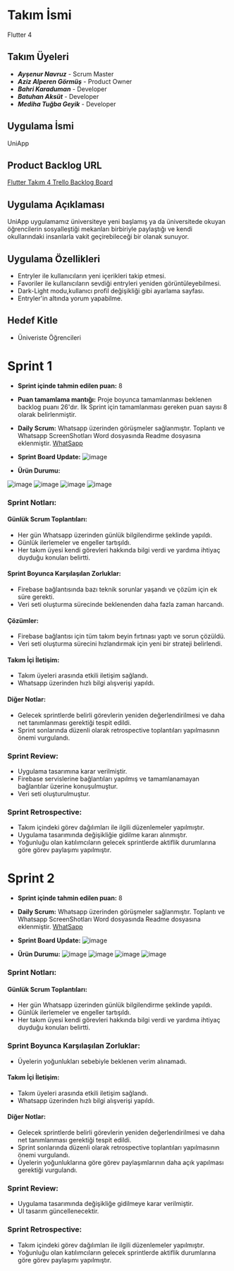 # Takım İsmi
Flutter 4
## Takım Üyeleri
- _**Ayşenur Navruz**_  - Scrum Master
- _**Aziz Alperen Görmüş**_ - Product Owner
- _**Bahri Karaduman**_ - Developer
- _**Batuhan Aksüt**_ - Developer
- _**Mediha Tuğba Geyik**_ - Developer
## Uygulama İsmi
UniApp
## Product Backlog URL
[Flutter Takım 4 Trello Backlog Board](https://trello.com/b/JNUd1IcV/uniapp)
## Uygulama Açıklaması
UniApp uygulamamız üniversiteye yeni başlamış ya da üniversitede okuyan öğrencilerin sosyalleştiği mekanları birbiriyle paylaştığı ve kendi okullarındaki insanlarla vakit geçirebileceği bir olanak sunuyor.
## Uygulama Özellikleri
- Entryler ile kullanıcıların yeni içerikleri takip etmesi.
- Favoriler ile kullanıcıların sevdiği entryleri yeniden görüntüleyebilmesi.
- Dark-Light modu,kullanıcı profil değişikliği gibi ayarlama sayfası.
- Entryler'in altında yorum yapabilme.
## Hedef Kitle
- Üniveriste Öğrencileri
# Sprint 1
- **Sprint içinde tahmin edilen puan:** 8
- **Puan tamamlama mantığı:** Proje boyunca tamamlanması beklenen backlog puanı 26'dır. İlk Sprint için tamamlanması gereken puan sayısı 8 olarak belirlenmiştir.
- **Daily Scrum:** Whatsapp üzerinden görüşmeler sağlanmıştır.
Toplantı ve Whatsapp ScreenShotları Word dosyasında Readme dosyasına eklenmiştir.
 [WhatSapp](DailyScrumEkranGörüntüleri.docx)

- **Sprint Board Update:**
 ![image](https://github.com/AlperenI/bootcamp_grup4/assets/120336541/4670d3dd-8a2e-456d-b8a0-2825b8467646)


- **Ürün Durumu:**


![image](https://github.com/AlperenI/bootcamp_grup4/assets/120336541/b2c1dc29-dbd2-4153-bcf0-8a17b7d901ef)
![image](https://github.com/AlperenI/bootcamp_grup4/assets/120336541/df939549-5f1f-4381-9d65-35e37be14878)
![image](https://github.com/AlperenI/bootcamp_grup4/assets/120336541/78bff87c-19a4-469d-a73c-36e7ee7badfe)
![image](https://github.com/AlperenI/bootcamp_grup4/assets/120336541/433572ac-1743-4125-8535-96b454756bb1)


### Sprint Notları:
#### Günlük Scrum Toplantıları:
- Her gün Whatsapp üzerinden günlük bilgilendirme şeklinde yapıldı.
- Günlük ilerlemeler ve engeller tartışıldı.
- Her takım üyesi kendi görevleri hakkında bilgi verdi ve yardıma ihtiyaç duyduğu konuları belirtti.
#### Sprint Boyunca Karşılaşılan Zorluklar:
- Firebase bağlantısında bazı teknik sorunlar yaşandı ve çözüm için ek süre gerekti.
- Veri seti oluşturma sürecinde beklenenden daha fazla zaman harcandı.
#### Çözümler:
- Firebase bağlantısı için tüm takım beyin fırtınası yaptı ve sorun çözüldü.
- Veri seti oluşturma sürecini hızlandırmak için yeni bir strateji belirlendi.
#### Takım İçi İletişim: 
- Takım üyeleri arasında etkili iletişim sağlandı.
- Whatsapp üzerinden hızlı bilgi alışverişi yapıldı.
#### Diğer Notlar:
- Gelecek sprintlerde belirli görevlerin yeniden değerlendirilmesi ve daha net tanımlanması gerektiği tespit edildi.
- Sprint sonlarında düzenli olarak retrospective toplantıları yapılmasının önemi vurgulandı.
### Sprint Review:
- Uygulama tasarımına karar verilmiştir.
- Firebase servislerine bağlantıları yapılmış ve tamamlanamayan bağlantılar üzerine konuşulmuştur.
- Veri seti oluşturulmuştur.
### Sprint Retrospective:
- Takım içindeki görev dağılımları ile ilgili düzenlemeler yapılmıştır.
- Uygulama tasarımında değişikliğie gidilme kararı alınmıştır.
- Yoğunluğu olan katılımcıların gelecek sprintlerde aktiflik durumlarına göre görev paylaşımı yapılmıştır.


# Sprint 2

- **Sprint içinde tahmin edilen puan:** 8
- **Daily Scrum:** Whatsapp üzerinden görüşmeler sağlanmıştır.
Toplantı ve Whatsapp ScreenShotları Word dosyasında Readme dosyasına eklenmiştir.
 [WhatSapp](DailyScrumEkranGörüntüleri.docx)

- **Sprint Board Update:**
![image](https://github.com/user-attachments/assets/61666ce0-20d2-4c7d-b7d5-3713b3ce7dbc)


- **Ürün Durumu:**
![image](https://github.com/AlperenI/bootcamp_grup4/assets/120336541/b2c1dc29-dbd2-4153-bcf0-8a17b7d901ef)
![image](https://github.com/AlperenI/bootcamp_grup4/assets/120336541/df939549-5f1f-4381-9d65-35e37be14878)
![image](https://github.com/AlperenI/bootcamp_grup4/assets/120336541/78bff87c-19a4-469d-a73c-36e7ee7badfe)
![image](https://github.com/AlperenI/bootcamp_grup4/assets/120336541/433572ac-1743-4125-8535-96b454756bb1)

### Sprint Notları:
#### Günlük Scrum Toplantıları:
- Her gün Whatsapp üzerinden günlük bilgilendirme şeklinde yapıldı.
- Günlük ilerlemeler ve engeller tartışıldı.
- Her takım üyesi kendi görevleri hakkında bilgi verdi ve yardıma ihtiyaç duyduğu konuları belirtti.
### Sprint Boyunca Karşılaşılan Zorluklar:
- Üyelerin yoğunlukları sebebiyle beklenen verim alınamadı.
#### Takım İçi İletişim: 
- Takım üyeleri arasında etkili iletişim sağlandı.
- Whatsapp üzerinden hızlı bilgi alışverişi yapıldı.
#### Diğer Notlar:
- Gelecek sprintlerde belirli görevlerin yeniden değerlendirilmesi ve daha net tanımlanması gerektiği tespit edildi.
- Sprint sonlarında düzenli olarak retrospective toplantıları yapılmasının önemi vurgulandı.
- Üyelerin yoğunluklarına göre görev paylaşımlarının daha açık yapılması gerektiği vurgulandı.
### Sprint Review:
- Uygulama tasarımında değişikliğe gidilmeye karar verilmiştir.
- UI tasarım güncellenecektir.
### Sprint Retrospective:
- Takım içindeki görev dağılımları ile ilgili düzenlemeler yapılmıştır.
- Yoğunluğu olan katılımcıların gelecek sprintlerde aktiflik durumlarına göre görev paylaşımı yapılmıştır.








